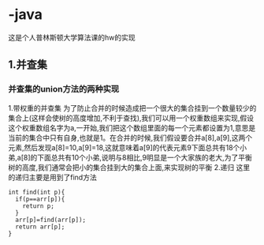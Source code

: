 # -java
这是个人普林斯顿大学算法课的hw的实现
## 1.并查集
### 并查集的union方法的两种实现
1.带权重的并查集
为了防止合并的时候造成把一个很大的集合挂到一个数量较少的集合上(这样会使树的高度增加,不利于查找),我们可以用一个权重数组来实现,假设这个权重数组名字为a,一开始,我们把这个数组里面的每一个元素都设置为1,意思是当前的集合中只有自身,也就是1。在合并的时候,我们假设要合并a[8],a[9],这两个元素,然后发现a[8]=10,a[9]=18,这就意味着a[9]的代表元素9下面总共有18个小弟,a[8]的下面总共有10个小弟,说明与8相比,9明显是一个大家族的老大,为了平衡树的高度,我们通常会把小的集合挂到大的集合上面,来实现树的平衡
2.递归
这里的递归主要是用到了find方法
```
int find(int p){
  if(p==arr[p]){
    return p;
  }
  arr[p]=find(arr[p]);
  return arr[p];
}


